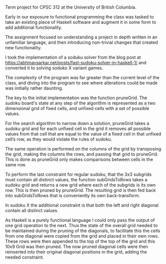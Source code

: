 Term project for CPSC 312 at the University of British Columbia.

Early in our exposure to functional programming the class was tasked to take an existing piece of Haskell software and augment it in some form to add additional functionality. 

The assignment focused on understanding a project in depth written in an unfamiliar language, and then introducing non-trivial changes that created new functionality. 

I took the implementation of a soduku solver from the blog post at https://abhinavsarkar.net/posts/fast-sudoku-solver-in-haskell-1/ and converted it to solving soduko X variant games.

The complexity of the program was far greater than the current level of the class, and diving into the program to see where alterations could be made was initially rather daunting. 

The key to the initial implementation was the function pruneGrid. 
The sudoku board's state at any step of the algorithm is represented as a two dimensional grid of fixed cells, and unfixed cells with a set of possible values.

For the search algorithm to narrow down a solution, pruneGrid takes a sudoku grid and for each unfixed cell in the grid it removes all possible values from that cell that are equal to the value of a fixed cell in that unfixed cell’s row, as they would violate the rules of sudoku.

The same operation is performed on the columns of the grid by transposing the grid, making the columns the rows, and passing that grid to pruneGrid. This is done as pruneGrid only makes comparisons between cells in the same row.

To perform the last constraint for regular sudoku, that the 3x3 subgrids must contain all distinct values, the function subGridsToRows takes a sudoku grid and returns a new grid where each of the subgrids is its own row.  This is then pruned by pruneGrid. The resulting grid is then fed back into subGridsToRows that is conveniently its own back-transform. 

In sudoku X the additional constraint is that both the left and right diagonal contain all distinct values. 

As Haskell is a purely functional language I could only pass the output of one grid operation to the next.
Thus the state of the overall grid needed to be maintained during the pruning of the diagonals, to facilitate this the cells from one diagonal were copied from the grid and placed in their own rows. These rows were then appended to the top of the top of the grid and this 10x9 Grid was then pruned. The now pruned diagonal cells were then reinserted into their original diagonal positions in the grid, adding the needed constraint.
